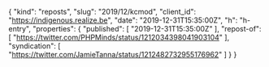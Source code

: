 {
  "kind": "reposts",
  "slug": "2019/12/kcmod",
  "client_id": "https://indigenous.realize.be",
  "date": "2019-12-31T15:35:00Z",
  "h": "h-entry",
  "properties": {
    "published": [
      "2019-12-31T15:35:00Z"
    ],
    "repost-of": [
      "https://twitter.com/PHPMinds/status/1212034398041903104"
    ],
    "syndication": [
      "https://twitter.com/JamieTanna/status/1212482732955176962"
    ]
  }
}
